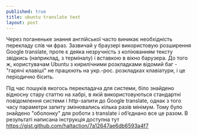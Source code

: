 ```yaml
---
published: true
title: ubuntu translate text
layout: post
---
```

Через поганеньке знання англійської часто виникає необхідність перекладу слів чи фраз. Зазвичай у браузері використовую розширення Google translate, проте є деяка незручність з копіюванням тексту звідкись (наприклад, з терміналу) і вставкою в вікно барузера. До того ж, користувачам Ubuntu з кирилічними розкладками відомий баг - "гарячі клавіші" не працюють на укр.-рос. розкладках клавіатури, і це періодично бісить.

Під час пошуків якогось перекладача для системи, біло знайдено відносну стару статтю на хабрі, в якій використовуються стандартні повідомлення системи і http-запити до Google translate, однак з того часу параметри запиту змінювались кілька разів мінімум. Тому було знайдено "оболонку" для роботи з translate і об’єднано все це разом. В результаті написана інструкція доступна тут https://gist.github.com/haltaction/7a12647ae6db6593a4f7